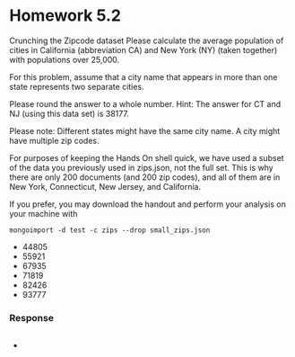 # Homework 5.2

Crunching the Zipcode dataset
Please calculate the average population of cities in California (abbreviation CA) and New York (NY) (taken together) with populations over 25,000.

For this problem, assume that a city name that appears in more than one state represents two separate cities.

Please round the answer to a whole number.
Hint: The answer for CT and NJ (using this data set) is 38177.

Please note:
Different states might have the same city name.
A city might have multiple zip codes.


For purposes of keeping the Hands On shell quick, we have used a subset of the data you previously used in zips.json, not the full set. This is why there are only 200 documents (and 200 zip codes), and all of them are in New York, Connecticut, New Jersey, and California.

If you prefer, you may download the handout and perform your analysis on your machine with


````
mongoimport -d test -c zips --drop small_zips.json
````

* 44805
* 55921
* 67935
* 71819
* 82426
* 93777

### Response

````

````

*


